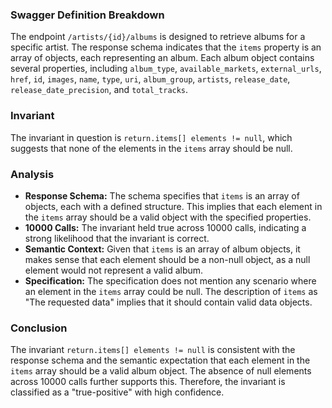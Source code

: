 ### Swagger Definition Breakdown
The endpoint `/artists/{id}/albums` is designed to retrieve albums for a specific artist. The response schema indicates that the `items` property is an array of objects, each representing an album. Each album object contains several properties, including `album_type`, `available_markets`, `external_urls`, `href`, `id`, `images`, `name`, `type`, `uri`, `album_group`, `artists`, `release_date`, `release_date_precision`, and `total_tracks`.

### Invariant
The invariant in question is `return.items[] elements != null`, which suggests that none of the elements in the `items` array should be null.

### Analysis
- **Response Schema:** The schema specifies that `items` is an array of objects, each with a defined structure. This implies that each element in the `items` array should be a valid object with the specified properties.
- **10000 Calls:** The invariant held true across 10000 calls, indicating a strong likelihood that the invariant is correct.
- **Semantic Context:** Given that `items` is an array of album objects, it makes sense that each element should be a non-null object, as a null element would not represent a valid album.
- **Specification:** The specification does not mention any scenario where an element in the `items` array could be null. The description of `items` as "The requested data" implies that it should contain valid data objects.

### Conclusion
The invariant `return.items[] elements != null` is consistent with the response schema and the semantic expectation that each element in the `items` array should be a valid album object. The absence of null elements across 10000 calls further supports this. Therefore, the invariant is classified as a "true-positive" with high confidence.
